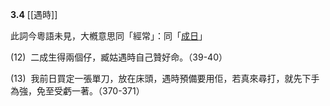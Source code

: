 **3.4** [[遇時]]

此詞今粵語未見，大槪意思同「經常」：同「[成日](成日)」

(12)  二成生得兩個仔，臧姑遇時自己贊好命。（39-40）

(13)  我前日買定一張單刀，放在床頭，遇時預備要用佢，若真來尋打，就先下手為強，免至受虧一著。（370-371）
